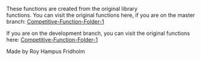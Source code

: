 
These  functions  are  created  from  the  original  library  
functions. You can visit the  original  functions  here,  if
you are on the master branch: [Competitive-Function-Folder-1](https://github.com/H4PE0N/Competitive-Programming/tree/master/Competitive-Program-Folder/Competitive-Functions-Folder-1)

If you are on the development  branch,  you  can  visit  the
original functions here: [Competitive-Function-Folder-1](https://github.com/H4PE0N/Competitive-Programming/tree/development/Competitive-Program-Folder/Competitive-Functions-Folder-1)

Made by Roy Hampus Fridholm
